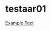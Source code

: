 # testaar01

<a href="https://google.com" target="_blank" rel="noopener"><span>Example Text</span> </a>
